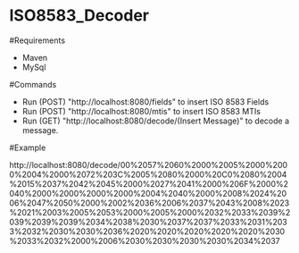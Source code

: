 # ISO8583_Decoder


#Requirements
  - Maven
  - MySql
 
#Commands

  - Run (POST) "http://localhost:8080/fields" to insert ISO 8583 Fields
  - Run (POST) "http://localhost:8080/mtis" to insert ISO 8583 MTIs
  - Run (GET) "http://localhost:8080/decode/(Insert Message)" to decode a message.
  
#Example

  http://localhost:8080/decode/00%2057%2060%2000%2005%2000%2000%2004%2000%2072%203C%2005%2080%2000%20C0%2080%2004%2015%2037%2042%2045%2000%2027%2041%2000%206F%2000%2040%2000%2000%2000%2000%2004%2040%2000%2008%2024%2006%2047%2050%2000%2002%2036%2006%2037%2043%2008%2023%2021%2003%2005%2053%2000%2005%2000%2032%2033%2039%2039%2039%2039%2034%2038%2030%2037%2037%2033%2031%2033%2032%2030%2030%2036%2020%2020%2020%2020%2020%2030%2033%2032%2000%2006%2030%2030%2030%2030%2034%2037
  
  
